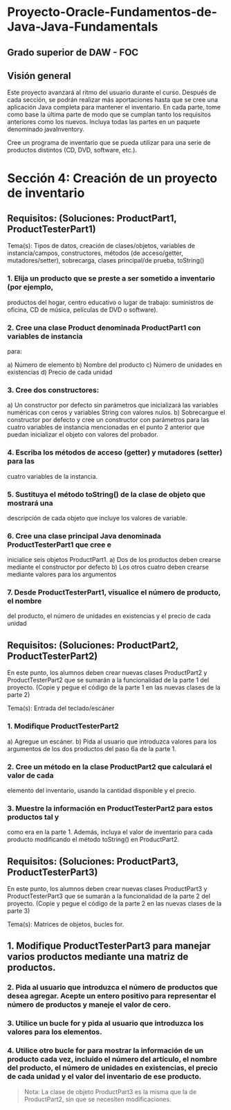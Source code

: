 # Proyecto-Oracle-Fundamentos-de-Java-Java-Fundamentals

## Grado superior de DAW - FOC

## Visión general

Este proyecto avanzará al ritmo del usuario durante el curso. Después de cada
sección, se podrán realizar más aportaciones hasta que se cree una aplicación
Java completa para mantener el inventario. En cada parte, tome como base la
última parte de modo que se cumplan tanto los requisitos anteriores como los
nuevos. Incluya todas las partes en un paquete denominado javaInventory.

Cree un programa de inventario que se pueda utilizar para una serie de productos
distintos (CD, DVD, software, etc.).

# Sección 4: Creación de un proyecto de inventario

## Requisitos: (Soluciones: ProductPart1, ProductTesterPart1)

Tema(s): Tipos de datos, creación de clases/objetos, variables de
instancia/campos, constructores, métodos (de acceso/getter, mutadores/setter),
sobrecarga, clases principal/de prueba, toString()

### 1. Elija un producto que se preste a ser sometido a inventario (por ejemplo,
productos del hogar, centro educativo o lugar de trabajo: suministros de
oficina, CD de música, películas de DVD o software).

### 2. Cree una clase Product denominada ProductPart1 con variables de instancia
para:

a) Número de elemento
b) Nombre del producto
c) Número de unidades en existencias
d) Precio de cada unidad

### 3. Cree dos constructores:

a) Un constructor por defecto sin parámetros que inicializará las variables
numéricas con ceros y variables String con valores nulos.
b) Sobrecargue el constructor por defecto y cree un constructor con
parámetros para las cuatro variables de instancia mencionadas en el
punto 2 anterior que puedan inicializar el objeto con valores del
probador.

### 4. Escriba los métodos de acceso (getter) y mutadores (setter) para las
cuatro variables de la instancia.

### 5. Sustituya el método toString() de la clase de objeto que mostrará una
descripción de cada objeto que incluye los valores de variable.

### 6. Cree una clase principal Java denominada ProductTesterPart1 que cree e
inicialice seis objetos ProductPart1.
a) Dos de los productos deben crearse mediante el constructor por defecto
b) Los otros cuatro deben crearse mediante valores para los argumentos

### 7. Desde ProductTesterPart1, visualice el número de producto, el nombre
del producto, el número de unidades en existencias y el precio de cada
unidad


## Requisitos: (Soluciones: ProductPart2, ProductTesterPart2)

En este punto, los alumnos deben crear nuevas clases ProductPart2 y
ProductTesterPart2 que se sumarán a la funcionalidad de la parte 1 del proyecto.
(Copie y pegue el código de la parte 1 en las nuevas clases de la parte 2)

Tema(s): Entrada del teclado/escáner

### 1. Modifique ProductTesterPart2
a) Agregue un escáner.
b) Pida al usuario que introduzca valores para los argumentos de los dos
productos del paso 6a de la parte 1.

### 2. Cree un método en la clase ProductPart2 que calculará el valor de cada
elemento del inventario, usando la cantidad disponible y el precio.

### 3. Muestre la información en ProductTesterPart2 para estos productos tal y
como era en la parte 1. Además, incluya el valor de inventario para cada
producto modificando el método toString() en ProductPart2.

## Requisitos: (Soluciones: ProductPart3, ProductTesterPart3)


En este punto, los alumnos deben crear nuevas clases ProductPart3 y
ProductTesterPart3 que se sumarán a la funcionalidad de la parte 2 del proyecto.
(Copie y pegue el código de la parte 2 en las nuevas clases de la parte 3)

Tema(s): Matrices de objetos, bucles for.

## 1. Modifique ProductTesterPart3 para manejar varios productos mediante una matriz de productos.

### 2. Pida al usuario que introduzca el número de productos que desea agregar. Acepte un entero positivo para representar el número de productos y maneje el valor de cero.

### 3. Utilice un bucle for y pida al usuario que introduzca los valores para los elementos.
### 4. Utilice otro bucle for para mostrar la información de un producto cada vez, incluido el número del artículo, el nombre del producto, el número de unidades en existencias, el precio de cada unidad y el valor del inventario de ese producto.

> Nota: La clase de objeto ProductPart3 es la misma que la de ProductPart2, sin que se necesiten modificaciones.

